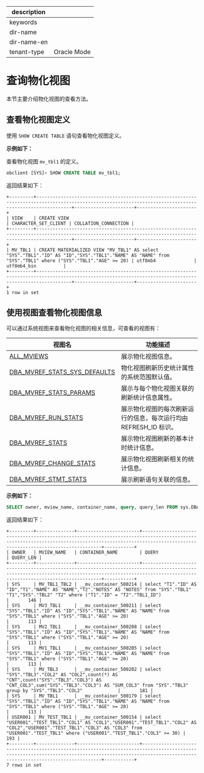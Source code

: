 |description||
|---|---|
|keywords||
|dir-name||
|dir-name-en||
|tenant-type|Oracle Mode|

# 查询物化视图

本节主要介绍物化视图的查看方法。

## 查看物化视图定义

使用 `SHOW CREATE TABLE` 语句查看物化视图定义。

**示例如下：**

查看物化视图 `mv_tbl1` 的定义。

```sql
obclient [SYS]> SHOW CREATE TABLE mv_tbl1;
```

返回结果如下：

```shell
+---------+---------------------------------------------------------------------------------------------------------------------------------------------------------+----------------------+----------------------+
| VIEW    | CREATE VIEW                                                                                                                                             | CHARACTER_SET_CLIENT | COLLATION_CONNECTION |
+---------+---------------------------------------------------------------------------------------------------------------------------------------------------------+----------------------+----------------------+
| MV_TBL1 | CREATE MATERIALIZED VIEW "MV_TBL1" AS select "SYS"."TBL1"."ID" AS "ID","SYS"."TBL1"."NAME" AS "NAME" from "SYS"."TBL1" where ("SYS"."TBL1"."AGE" >= 20) | utf8mb4              | utf8mb4_bin          |
+---------+---------------------------------------------------------------------------------------------------------------------------------------------------------+----------------------+----------------------+
1 row in set
```

## 使用视图查看物化视图信息

可以通过系统视图来查看物化视图的相关信息，可查看的视图有：

| **视图名** | **功能描述** |
|------------|--------------|
| [ALL_MVIEWS](../../../../../700.system-views/500.system-view-of-oracle-mode/200.dictionary-view-of-oracle-mode/2200.all_mviews-of-oracle-mode.md) | 展示物化视图信息。|
| [DBA_MVREF_STATS_SYS_DEFAULTS](../../../../../700.system-views/500.system-view-of-oracle-mode/200.dictionary-view-of-oracle-mode/9900.dba_mvref_stats_sys_defaults-of-oracle-mode.md) | 物化视图刷新历史统计属性的系统范围默认值。|
| [DBA_MVREF_STATS_PARAMS](../../../../../700.system-views/500.system-view-of-oracle-mode/200.dictionary-view-of-oracle-mode/9800.dba_mvref_stats_params-of-oracle-mode.md) | 展示与每个物化视图关联的刷新统计信息属性。|
| [DBA_MVREF_RUN_STATS](../../../../../700.system-views/500.system-view-of-oracle-mode/200.dictionary-view-of-oracle-mode/9600.dba_mvref_run_stats-of-oracle-mode.md) | 展示物化视图的每次刷新运行的信息，每次运行均由 REFRESH_ID 标识。|
| [DBA_MVREF_STATS](../../../../../700.system-views/500.system-view-of-oracle-mode/200.dictionary-view-of-oracle-mode/9700.dba_mvref_stats-of-oracle-mode.md) | 展示物化视图刷新的基本计时统计信息。|
| [DBA_MVREF_CHANGE_STATS](../../../../../700.system-views/500.system-view-of-oracle-mode/200.dictionary-view-of-oracle-mode/9500.dba_mvref_change_stats-of-oracle-mode.md) | 展示物化视图刷新相关的统计信息。|
| [DBA_MVREF_STMT_STATS](../../../../../700.system-views/500.system-view-of-oracle-mode/200.dictionary-view-of-oracle-mode/10000.dba_mvref_stmt_stats-of-oracle-mode.md) | 展示刷新语句关联的信息。|

**示例如下：**

```sql
SELECT owner, mview_name, container_name, query, query_len FROM sys.DBA_MVIEWS;
```

返回结果如下：

```shell
+---------+--------------+-----------------------+---------------------------------------------------------------------------------------------------------------------------------------------------------------------------------------------------+-----------+
| OWNER   | MVIEW_NAME   | CONTAINER_NAME        | QUERY                                                                                                                                                                                             | QUERY_LEN |
+---------+--------------+-----------------------+---------------------------------------------------------------------------------------------------------------------------------------------------------------------------------------------------+-----------+
| SYS     | MV_TBL1_TBL2 | __mv_container_500214 | select "T1"."ID" AS "ID","T1"."NAME" AS "NAME","T2"."NOTES" AS "NOTES" from "SYS"."TBL1" "T1","SYS"."TBL2" "T2" where ("T1"."ID" = "T2"."TBL1_ID")                                                |       146 |
| SYS     | MV3_TBL1     | __mv_container_500211 | select "SYS"."TBL1"."ID" AS "ID","SYS"."TBL1"."NAME" AS "NAME" from "SYS"."TBL1" where ("SYS"."TBL1"."AGE" >= 20)                                                                                 |       113 |
| SYS     | MV2_TBL1     | __mv_container_500208 | select "SYS"."TBL1"."ID" AS "ID","SYS"."TBL1"."NAME" AS "NAME" from "SYS"."TBL1" where ("SYS"."TBL1"."AGE" >= 20)                                                                                 |       113 |
| SYS     | MV1_TBL1     | __mv_container_500205 | select "SYS"."TBL1"."ID" AS "ID","SYS"."TBL1"."NAME" AS "NAME" from "SYS"."TBL1" where ("SYS"."TBL1"."AGE" >= 20)                                                                                 |       113 |
| SYS     | MV_TBL3      | __mv_container_500202 | select "SYS"."TBL3"."COL2" AS "COL2",count(*) AS "CNT",count("SYS"."TBL3"."COL3") AS "CNT_COL3",sum("SYS"."TBL3"."COL3") AS "SUM_COL3" from "SYS"."TBL3" group by "SYS"."TBL3"."COL2"             |       181 |
| SYS     | MV_TBL1      | __mv_container_500179 | select "SYS"."TBL1"."ID" AS "ID","SYS"."TBL1"."NAME" AS "NAME" from "SYS"."TBL1" where ("SYS"."TBL1"."AGE" >= 20)                                                                                 |       113 |
| USER001 | MV_TEST_TBL1 | __mv_container_500154 | select "USER001"."TEST_TBL1"."COL1" AS "COL1","USER001"."TEST_TBL1"."COL2" AS "COL2","USER001"."TEST_TBL1"."COL3" AS "COL3" from "USER001"."TEST_TBL1" where ("USER001"."TEST_TBL1"."COL3" >= 30) |       193 |
+---------+--------------+-----------------------+---------------------------------------------------------------------------------------------------------------------------------------------------------------------------------------------------+-----------+
7 rows in set
```
